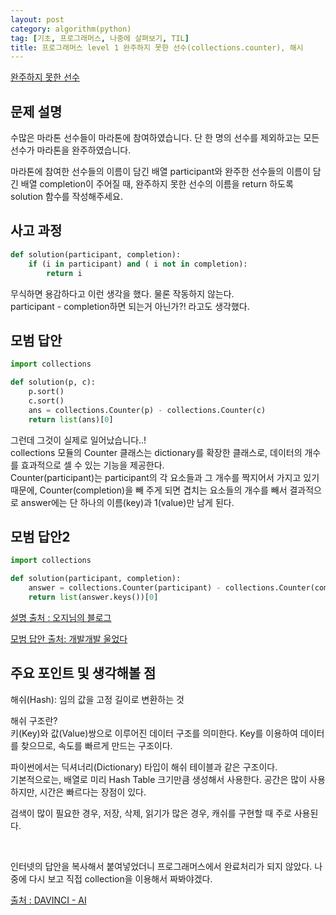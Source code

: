 ```yaml
---
layout: post
category: algorithm(python)
tag: [기초, 프로그래머스, 나중에 살펴보기, TIL]
title: 프로그래머스 level 1 완주하지 못한 선수(collections.counter), 해시
---
```


[완주하지 못한 선수](https://programmers.co.kr/learn/courses/30/lessons/42576) 

## 문제 설명

수많은 마라톤 선수들이 마라톤에 참여하였습니다. 단 한 명의 선수를 제외하고는 모든 선수가 마라톤을 완주하였습니다.  

마라톤에 참여한 선수들의 이름이 담긴 배열 participant와 완주한 선수들의 이름이 담긴 배열 completion이 주어질 때, 완주하지 못한 선수의 이름을 return 하도록 solution 함수를 작성해주세요.

## 사고 과정

```python
def solution(participant, completion):
    if (i in participant) and ( i not in completion):
        return i
```
무식하면 용감하다고 이런 생각을 했다. 물론 작동하지 않는다.  
participant - completion하면 되는거 아닌가?! 라고도 생각했다.

## 모범 답안

```python
import collections 

def solution(p, c): 
    p.sort() 
    c.sort() 
    ans = collections.Counter(p) - collections.Counter(c) 
    return list(ans)[0]
```
그런데 그것이 실제로 일어났습니다..!  
collections 모듈의 Counter 클래스는 dictionary를 확장한 클래스로, 데이터의 개수를 효과적으로 셀 수 있는 기능을 제공한다.  
Counter(participant)는 participant의 각 요소들과 그 개수를 짝지어서 가지고 있기 때문에, Counter(completion)을 빼 주게 되면 겹치는 요소들의 개수를 빼서 결과적으로 answer에는 단 하나의 이름(key)과 1(value)만 남게 된다.

## 모범 답안2

```python
import collections

def solution(participant, completion):
    answer = collections.Counter(participant) - collections.Counter(completion)
    return list(answer.keys())[0]
```

[설명 출처 : 오지님의 블로그](https://velog.io/@ohzzi/Python-Lv1-%EC%99%84%EC%A3%BC%ED%95%98%EC%A7%80-%EB%AA%BB%ED%95%9C-%EC%84%A0%EC%88%98)

[모범 답안 출처: 개발개발 울었다](https://wooaoe.tistory.com/71)

## 주요 포인트 및 생각해볼 점     

해쉬(Hash): 임의 값을 고정 길이로 변환하는 것  

해쉬 구조란?   
키(Key)와 값(Value)쌍으로 이루어진 데이터 구조를 의미한다. Key를 이용하여 데이터를 찾으므로, 속도를 빠르게 만드는 구조이다.  

파이썬에서는 딕셔너리(Dictionary) 타입이 해쉬 테이블과 같은 구조이다.    
기본적으로는, 배열로 미리 Hash Table 크기만큼 생성해서 사용한다. 공간은 많이 사용하지만, 시간은 빠르다는 장점이 있다.  

검색이 많이 필요한 경우, 저장, 삭제, 읽기가 많은 경우, 캐쉬를 구현할 때 주로 사용된다.  

<br>

인터넷의 답안을 복사해서 붙여넣었더니 프로그래머스에서 완료처리가 되지 않았다. 나중에 다시 보고 직접 collection을 이용해서 짜봐야겠다.

[출처 : DAVINCI - AI](https://davinci-ai.tistory.com/19)


